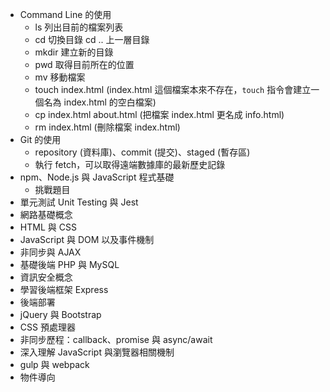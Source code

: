 - Command Line 的使用
  - ls 列出目前的檔案列表
  - cd 切換目錄 cd .. 上一層目錄
  - mkdir 建立新的目錄
  - pwd 取得目前所在的位置
  - mv 移動檔案
  - touch index.html (index.html 這個檔案本來不存在，`touch` 指令會建立一個名為 index.html 的空白檔案)
  - cp index.html about.html (把檔案 index.html 更名成 info.html)
  -  rm index.html (刪除檔案 index.html)
- Git 的使用
  - repository (資料庫)、commit (提交)、staged (暫存區)
  - 執行 fetch，可以取得遠端數據庫的最新歷史記錄
- npm、Node.js 與 JavaScript 程式基礎
  - 挑戰題目
- 單元測試 Unit Testing 與 Jest
- 網路基礎概念
- HTML 與 CSS
- JavaScript 與 DOM 以及事件機制
- 非同步與 AJAX
- 基礎後端 PHP 與 MySQL
- 資訊安全概念
- 學習後端框架 Express
- 後端部署
- jQuery 與 Bootstrap
- CSS 預處理器
- 非同步歷程：callback、promise 與 async/await
- 深入理解 JavaScript 與瀏覽器相關機制
- gulp 與 webpack
- 物件導向
